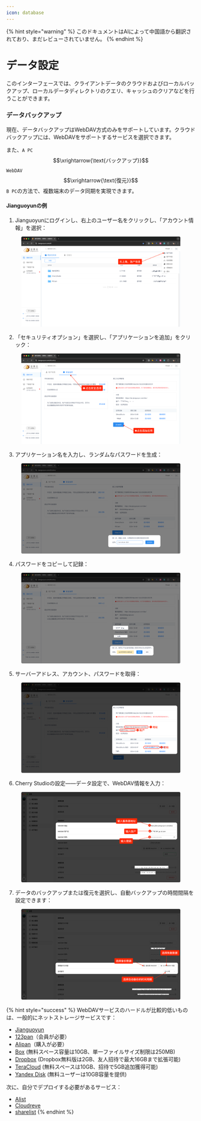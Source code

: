 ```yaml
---
icon: database
---
```


{% hint style="warning" %}
このドキュメントはAIによって中国語から翻訳されており、まだレビューされていません。
{% endhint %}

# データ設定

このインターフェースでは、クライアントデータのクラウドおよびローカルバックアップ、ローカルデータディレクトリのクエリ、キャッシュのクリアなどを行うことができます。

### データバックアップ

現在、データバックアップはWebDAV方式のみをサポートしています。クラウドバックアップには、WebDAVをサポートするサービスを選択できます。

また、`A PC` $$\xrightarrow{\text{バックアップ}}$$ `WebDAV` $$\xrightarrow{\text{復元}}$$ `B PC`の方法で、複数端末のデータ同期を実現できます。

#### Jianguoyunの例

1. Jianguoyunにログインし、右上のユーザー名をクリックし、「アカウント情報」を選択：

<figure><img src="../../../.gitbook/assets/image (39).png" alt=""><figcaption></figcaption></figure>

2. 「セキュリティオプション」を選択し、「アプリケーションを追加」をクリック：

<figure><img src="../../../.gitbook/assets/image (40).png" alt=""><figcaption></figcaption></figure>

3. アプリケーション名を入力し、ランダムなパスワードを生成：

<figure><img src="../../../.gitbook/assets/image (41).png" alt=""><figcaption></figcaption></figure>

4. パスワードをコピーして記録：

<figure><img src="../../../.gitbook/assets/image (42).png" alt=""><figcaption></figcaption></figure>

5. サーバーアドレス、アカウント、パスワードを取得：

<figure><img src="../../../.gitbook/assets/image (43).png" alt=""><figcaption></figcaption></figure>

6. Cherry Studioの設定——データ設定で、WebDAV情報を入力：

<figure><img src="../../../.gitbook/assets/image (48).png" alt=""><figcaption></figcaption></figure>

7. データのバックアップまたは復元を選択し、自動バックアップの時間間隔を設定できます：

<figure><img src="../../../.gitbook/assets/image (47).png" alt=""><figcaption></figcaption></figure>

{% hint style="success" %}
WebDAVサービスのハードルが比較的低いものは、一般的にネットストレージサービスです：

* [Jianguoyun](https://www.jianguoyun.com/)
* [123pan](https://www.123pan.com/)（会員が必要）
* [Alipan](https://www.alipan.com/)（購入が必要）
* [Box](https://www.box.com/) (無料スペース容量は10GB、単一ファイルサイズ制限は250MB)
* [Dropbox](https://www.dropbox.com/) (Dropbox無料版は2GB、友人招待で最大16GBまで拡張可能)
* [TeraCloud](https://teracloud.jp/en/) (無料スペースは10GB、招待で5GB追加獲得可能)
* [Yandex Disk](https://disk.yandex.com/) (無料ユーザーは10GB容量を提供)

次に、自分でデプロイする必要があるサービス：

* [Alist](https://alist.nn.ci/zh/)
* [Cloudreve](https://cloudreve.org/)
* [sharelist](https://github.com/reruin/sharelist)
{% endhint %}